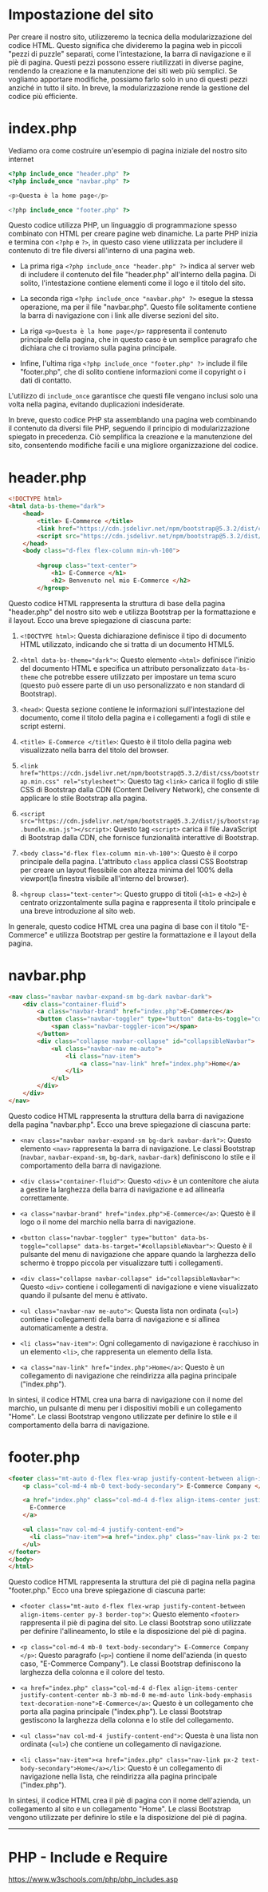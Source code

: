 # Impostazione del sito

Per creare il nostro sito, utilizzeremo la tecnica della modularizzazione del codice HTML. Questo significa che divideremo la pagina web in piccoli "pezzi di puzzle" separati, come l'intestazione, la barra di navigazione e il piè di pagina. Questi pezzi possono essere riutilizzati in diverse pagine, rendendo la creazione e la manutenzione dei siti web più semplici. Se vogliamo apportare modifiche, possiamo farlo solo in uno di questi pezzi anziché in tutto il sito. In breve, la modularizzazione rende la gestione del codice più efficiente.

# index.php

Vediamo ora come costruire un'esempio di pagina iniziale del nostro sito internet

```php
<?php include_once "header.php" ?>
<?php include_once "navbar.php" ?>

<p>Questa è la home page</p>

<?php include_once "footer.php" ?>

```


Questo codice utilizza PHP, un linguaggio di programmazione spesso combinato con HTML per creare pagine web dinamiche. La parte PHP inizia e termina con `<?php` e `?>`, in questo caso viene utilizzata per includere il contenuto di tre file diversi all'interno di una pagina web.

- La prima riga `<?php include_once "header.php" ?>` indica al server web di includere il contenuto del file "header.php" all'interno della pagina. Di solito, l'intestazione contiene elementi come il logo e il titolo del sito.

- La seconda riga `<?php include_once "navbar.php" ?>` esegue la stessa operazione, ma per il file "navbar.php". Questo file solitamente contiene la barra di navigazione con i link alle diverse sezioni del sito.

- La riga `<p>Questa è la home page</p>` rappresenta il contenuto principale della pagina, che in questo caso è un semplice paragrafo che dichiara che ci troviamo sulla pagina principale.

- Infine, l'ultima riga `<?php include_once "footer.php" ?>` include il file "footer.php", che di solito contiene informazioni come il copyright o i dati di contatto.

L'utilizzo di `include_once` garantisce che questi file vengano inclusi solo una volta nella pagina, evitando duplicazioni indesiderate.

In breve, questo codice PHP sta assemblando una pagina web combinando il contenuto da diversi file PHP, seguendo il principio di modularizzazione spiegato in precedenza. Ciò semplifica la creazione e la manutenzione del sito, consentendo modifiche facili e una migliore organizzazione del codice.


# header.php

```html
<!DOCTYPE html>
<html data-bs-theme="dark">
    <head>
        <title> E-Commerce </title>
        <link href="https://cdn.jsdelivr.net/npm/bootstrap@5.3.2/dist/css/bootstrap.min.css" rel="stylesheet">
        <script src="https://cdn.jsdelivr.net/npm/bootstrap@5.3.2/dist/js/bootstrap.bundle.min.js"></script>
    </head>
    <body class="d-flex flex-column min-vh-100">
        
        <hgroup class="text-center">
            <h1> E-Commerce </h1>
            <h2> Benvenuto nel mio E-Commerce </h2>
        </hgroup>
```


Questo codice HTML rappresenta la struttura di base della pagina "header.php" del nostro sito web e utilizza Bootstrap per la formattazione e il layout. Ecco una breve spiegazione di ciascuna parte:

1. `<!DOCTYPE html>`: Questa dichiarazione definisce il tipo di documento HTML utilizzato, indicando che si tratta di un documento HTML5.

2. `<html data-bs-theme="dark">`: Questo elemento `<html>` definisce l'inizio del documento HTML e specifica un attributo personalizzato `data-bs-theme` che potrebbe essere utilizzato per impostare un tema scuro (questo può essere parte di un uso personalizzato e non standard di Bootstrap).

3. `<head>`: Questa sezione contiene le informazioni sull'intestazione del documento, come il titolo della pagina e i collegamenti a fogli di stile e script esterni.

4. `<title> E-Commerce </title>`: Questo è il titolo della pagina web visualizzato nella barra del titolo del browser.

5. `<link href="https://cdn.jsdelivr.net/npm/bootstrap@5.3.2/dist/css/bootstrap.min.css" rel="stylesheet">`: Questo tag `<link>` carica il foglio di stile CSS di Bootstrap dalla CDN (Content Delivery Network), che consente di applicare lo stile Bootstrap alla pagina.

6. `<script src="https://cdn.jsdelivr.net/npm/bootstrap@5.3.2/dist/js/bootstrap.bundle.min.js"></script>`: Questo tag `<script>` carica il file JavaScript di Bootstrap dalla CDN, che fornisce funzionalità interattive di Bootstrap.

7. `<body class="d-flex flex-column min-vh-100">`: Questo è il corpo principale della pagina. L'attributo `class` applica classi CSS Bootstrap per creare un layout flessibile con altezza minima del 100% della viewport(la finestra visibile all'interno del browser).

8. `<hgroup class="text-center">`: Questo gruppo di titoli (`<h1>` e `<h2>`) è centrato orizzontalmente sulla pagina e rappresenta il titolo principale e una breve introduzione al sito web.

In generale, questo codice HTML crea una pagina di base con il titolo "E-Commerce" e utilizza Bootstrap per gestire la formattazione e il layout della pagina.

# navbar.php

```html
<nav class="navbar navbar-expand-sm bg-dark navbar-dark">
    <div class="container-fluid">
        <a class="navbar-brand" href="index.php">E-Commerce</a>
        <button class="navbar-toggler" type="button" data-bs-toggle="collapse" data-bs-target="#collapsibleNavbar">
            <span class="navbar-toggler-icon"></span>
        </button>
        <div class="collapse navbar-collapse" id="collapsibleNavbar">
            <ul class="navbar-nav me-auto">
                <li class="nav-item">
                    <a class="nav-link" href="index.php">Home</a>
                </li>
            </ul>
        </div>
    </div>
</nav>
```


Questo codice HTML rappresenta la struttura della barra di navigazione della pagina "navbar.php". Ecco una breve spiegazione di ciascuna parte:

- `<nav class="navbar navbar-expand-sm bg-dark navbar-dark">`: Questo elemento `<nav>` rappresenta la barra di navigazione. Le classi Bootstrap (`navbar`, `navbar-expand-sm`, `bg-dark`, `navbar-dark`) definiscono lo stile e il comportamento della barra di navigazione.

- `<div class="container-fluid">`: Questo `<div>` è un contenitore che aiuta a gestire la larghezza della barra di navigazione e ad allinearla correttamente.

- `<a class="navbar-brand" href="index.php">E-Commerce</a>`: Questo è il logo o il nome del marchio nella barra di navigazione.

- `<button class="navbar-toggler" type="button" data-bs-toggle="collapse" data-bs-target="#collapsibleNavbar">`: Questo è il pulsante del menu di navigazione che appare quando la larghezza dello schermo è troppo piccola per visualizzare tutti i collegamenti.

- `<div class="collapse navbar-collapse" id="collapsibleNavbar">`: Questo `<div>` contiene i collegamenti di navigazione e viene visualizzato quando il pulsante del menu è attivato.

- `<ul class="navbar-nav me-auto">`: Questa lista non ordinata (`<ul>`) contiene i collegamenti della barra di navigazione e si allinea automaticamente a destra.

- `<li class="nav-item">`: Ogni collegamento di navigazione è racchiuso in un elemento `<li>`, che rappresenta un elemento della lista.

- `<a class="nav-link" href="index.php">Home</a>`: Questo è un collegamento di navigazione che reindirizza alla pagina principale ("index.php").

In sintesi, il codice HTML crea una barra di navigazione con il nome del marchio, un pulsante di menu per i dispositivi mobili e un collegamento "Home". Le classi Bootstrap vengono utilizzate per definire lo stile e il comportamento della barra di navigazione.



# footer.php

```html
<footer class="mt-auto d-flex flex-wrap justify-content-between align-items-center py-3 border-top">
    <p class="col-md-4 mb-0 text-body-secondary"> E-Commerce Company </p>

    <a href="index.php" class="col-md-4 d-flex align-items-center justify-content-center mb-3 mb-md-0 me-md-auto link-body-emphasis text-decoration-none">
      E-Commerce
    </a>

    <ul class="nav col-md-4 justify-content-end">
      <li class="nav-item"><a href="index.php" class="nav-link px-2 text-body-secondary">Home</a></li>
    </ul>
</footer>
</body>
</html>
```


Questo codice HTML rappresenta la struttura del piè di pagina nella pagina "footer.php." Ecco una breve spiegazione di ciascuna parte:

- `<footer class="mt-auto d-flex flex-wrap justify-content-between align-items-center py-3 border-top">`: Questo elemento `<footer>` rappresenta il piè di pagina del sito. Le classi Bootstrap sono utilizzate per definire l'allineamento, lo stile e la disposizione del piè di pagina.

- `<p class="col-md-4 mb-0 text-body-secondary"> E-Commerce Company </p>`: Questo paragrafo (`<p>`) contiene il nome dell'azienda (in questo caso, "E-Commerce Company"). Le classi Bootstrap definiscono la larghezza della colonna e il colore del testo.

- `<a href="index.php" class="col-md-4 d-flex align-items-center justify-content-center mb-3 mb-md-0 me-md-auto link-body-emphasis text-decoration-none">E-Commerce</a>`: Questo è un collegamento che porta alla pagina principale ("index.php"). Le classi Bootstrap gestiscono la larghezza della colonna e lo stile del collegamento.

- `<ul class="nav col-md-4 justify-content-end">`: Questa è una lista non ordinata (`<ul>`) che contiene un collegamento di navigazione.

- `<li class="nav-item"><a href="index.php" class="nav-link px-2 text-body-secondary">Home</a></li>`: Questo è un collegamento di navigazione nella lista, che reindirizza alla pagina principale ("index.php").

In sintesi, il codice HTML crea il piè di pagina con il nome dell'azienda, un collegamento al sito e un collegamento "Home". Le classi Bootstrap vengono utilizzate per definire lo stile e la disposizione del piè di pagina.

---

# PHP - Include e Require

https://www.w3schools.com/php/php_includes.asp
